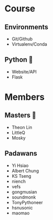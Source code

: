 # Course
## Environments

  * Git/Github
  * Virtualenv/Conda

## Python :snake:

  * Website/API
  * Flask

# Members
## Masters :star2:

  * Theon Lin
  * LittleQ
  * Mosky

## Padawans

  * Yi Hsiao
  * Albert Chung
  * KS Tseng
  * niench
  * vefs
  * gongmusian
  * soundmonk
  * TonyPythoneer
  * hsnusonic
  * maomao
